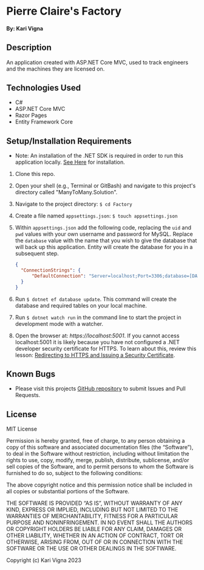 # Pierre Claire's Factory

#### By: Kari Vigna

## Description
An application created with ASP.NET Core MVC, used to track engineers and the machines they are licensed on.

## Technologies Used
- C#
- ASP.NET Core MVC
- Razor Pages
- Entity Framework Core

## Setup/Installation Requirements
- Note: An installation of the .NET SDK is required in order to run this application locally. [See Here](https://dotnet.microsoft.com/en-us/) for installation.
1. Clone this repo.
2. Open your shell (e.g., Terminal or GitBash) and navigate to this project's directory called "ManyToMany.Solution". 
3. Navigate to the project directory: `$ cd Factory`
4. Create a file named `appsettings.json`: `$ touch appsettings.json`
5. Within `appsettings.json` add the following code, replacing the `uid` and `pwd` values with your own username and password for MySQL. Replace the `database` value with the name that you wish to give the database that will back up this application. Entity will create the database for you in a subsequent step. 

    ```json
    {
      "ConnectionStrings": {
          "DefaultConnection": "Server=localhost;Port=3306;database=[DATABASE-NAME];uid=[YOUR-USERNAME];pwd=[YOUR-MYSQL-PASSWORD];"
      }
    }
    ```
6. Run `$ dotnet ef database update`. This command will create the database and required tables on your local machine.
7. Run `$ dotnet watch run` in the command line to start the project in development mode with a watcher.
8. Open the browser at: _https://localhost:5001_. If you cannot access localhost:5001 it is likely because you have not configured a .NET developer security certificate for HTTPS. To learn about this, review this lesson: [Redirecting to HTTPS and Issuing a Security Certificate](https://www.learnhowtoprogram.com/c-and-net/basic-web-applications/redirecting-to-https-and-issuing-a-security-certificate).

## Known Bugs
- Please visit this projects [GitHub repository]() to submit Issues and Pull Requests.

## License
MIT License

Permission is hereby granted, free of charge, to any person obtaining a copy of this software and associated documentation files (the “Software”), to deal in the Software without restriction, including without limitation the rights to use, copy, modify, merge, publish, distribute, sublicense, and/or sell copies of the Software, and to permit persons to whom the Software is furnished to do so, subject to the following conditions:

The above copyright notice and this permission notice shall be included in all copies or substantial portions of the Software.

THE SOFTWARE IS PROVIDED “AS IS”, WITHOUT WARRANTY OF ANY KIND, EXPRESS OR IMPLIED, INCLUDING BUT NOT LIMITED TO THE WARRANTIES OF MERCHANTABILITY, FITNESS FOR A PARTICULAR PURPOSE AND NONINFRINGEMENT. IN NO EVENT SHALL THE AUTHORS OR COPYRIGHT HOLDERS BE LIABLE FOR ANY CLAIM, DAMAGES OR OTHER LIABILITY, WHETHER IN AN ACTION OF CONTRACT, TORT OR OTHERWISE, ARISING FROM, OUT OF OR IN CONNECTION WITH THE SOFTWARE OR THE USE OR OTHER DEALINGS IN THE SOFTWARE.

Copyright (c) Kari Vigna 2023 